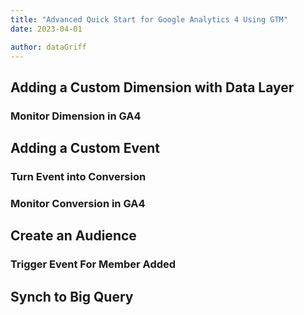 ```yaml
---
title: "Advanced Quick Start for Google Analytics 4 Using GTM"
date: 2023-04-01

author: dataGriff
---
```


## Adding a Custom Dimension with Data Layer

### Monitor Dimension in GA4

## Adding a Custom Event

### Turn Event into Conversion

### Monitor Conversion in GA4

## Create an Audience

### Trigger Event For Member Added

## Synch to Big Query